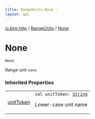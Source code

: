 ```yaml
---
title: RangeUnits.None - 
layout: api
---
```


<div class='api-docs-breadcrumbs'><a href="../index.html">io.ktor.http</a> / <a href="index.html">RangeUnits</a> / <a href="./-none.html">None</a></div>

# None

<div class="signature"><code><span class="identifier">None</span></code></div>

Range unit <code>none</code>

### Inherited Properties

<table class="api-docs-table">
<tbody>
<tr>
<td markdown="1">

<a href="unit-token.html">unitToken</a>


</td>
<td markdown="1">
<div class="signature"><code><span class="keyword">val </span><span class="identifier">unitToken</span><span class="symbol">: </span><a href="https://kotlinlang.org/api/latest/jvm/stdlib/kotlin/-string/index.html"><span class="identifier">String</span></a></code></div>

Lower-case unit name


</td>
</tr>
</tbody>
</table>
